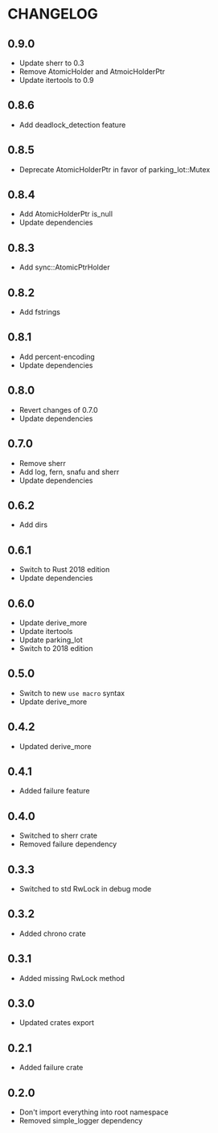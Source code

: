 # CHANGELOG

## 0.9.0

* Update sherr to 0.3
* Remove AtomicHolder and AtmoicHolderPtr
* Update itertools to 0.9

## 0.8.6

* Add deadlock_detection feature

## 0.8.5

* Deprecate AtomicHolderPtr in favor of parking_lot::Mutex

## 0.8.4

* Add AtomicHolderPtr is_null
* Update dependencies

## 0.8.3

* Add sync::AtomicPtrHolder

## 0.8.2

* Add fstrings

## 0.8.1

* Add percent-encoding
* Update dependencies

## 0.8.0

* Revert changes of 0.7.0
* Update dependencies

## 0.7.0

* Remove sherr
* Add log, fern, snafu and sherr
* Update dependencies

## 0.6.2

* Add dirs

## 0.6.1

* Switch to Rust 2018 edition
* Update dependencies

## 0.6.0

* Update derive_more
* Update itertools
* Update parking_lot
* Switch to 2018 edition

## 0.5.0

* Switch to new `use macro` syntax
* Update derive_more

## 0.4.2

* Updated derive_more

## 0.4.1

* Added failure feature

## 0.4.0

* Switched to sherr crate
* Removed failure dependency

## 0.3.3

* Switched to std RwLock in debug mode

## 0.3.2

* Added chrono crate

## 0.3.1

* Added missing RwLock method

## 0.3.0

* Updated crates export

## 0.2.1

* Added failure crate

## 0.2.0

* Don't import everything into root namespace
* Removed simple_logger dependency